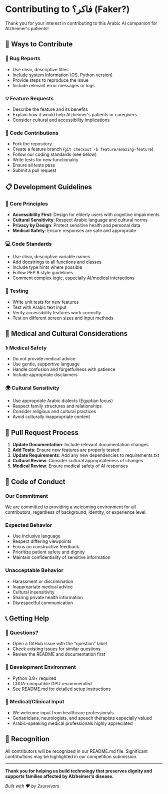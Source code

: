 # Contributing to فاكر؟ (Faker?)

Thank you for your interest in contributing to this Arabic AI companion for Alzheimer's patients!

## 🌟 Ways to Contribute

### 🐛 Bug Reports

- Use clear, descriptive titles
- Include system information (OS, Python version)
- Provide steps to reproduce the issue
- Include relevant error messages or logs

### 💡 Feature Requests

- Describe the feature and its benefits
- Explain how it would help Alzheimer's patients or caregivers
- Consider cultural and accessibility implications

### 🔧 Code Contributions

- Fork the repository
- Create a feature branch (`git checkout -b feature/amazing-feature`)
- Follow our coding standards (see below)
- Write tests for new functionality
- Ensure all tests pass
- Submit a pull request

## 📋 Development Guidelines

### 🎯 Core Principles

- **Accessibility First**: Design for elderly users with cognitive impairments
- **Cultural Sensitivity**: Respect Arabic language and cultural norms
- **Privacy by Design**: Protect sensitive health and personal data
- **Medical Safety**: Ensure responses are safe and appropriate

### 💻 Code Standards

- Use clear, descriptive variable names
- Add docstrings to all functions and classes
- Include type hints where possible
- Follow PEP 8 style guidelines
- Comment complex logic, especially AI/medical interactions

### 🧪 Testing

- Write unit tests for new features
- Test with Arabic text input
- Verify accessibility features work correctly
- Test on different screen sizes and input methods

## 🏥 Medical and Cultural Considerations

### ⚕️ Medical Safety

- Do not provide medical advice
- Use gentle, supportive language
- Handle confusion and forgetfulness with patience
- Include appropriate disclaimers

### 🌍 Cultural Sensitivity

- Use appropriate Arabic dialects (Egyptian focus)
- Respect family structures and relationships
- Consider religious and cultural practices
- Avoid culturally inappropriate content

## 📝 Pull Request Process

1. **Update Documentation**: Include relevant documentation changes
2. **Add Tests**: Ensure new features are properly tested
3. **Update Requirements**: Add any new dependencies to requirements.txt
4. **Cultural Review**: Consider cultural appropriateness of changes
5. **Medical Review**: Ensure medical safety of AI responses

## 🤝 Code of Conduct

### Our Commitment

We are committed to providing a welcoming environment for all contributors, regardless of background, identity, or experience level.

### Expected Behavior

- Use inclusive language
- Respect differing viewpoints
- Focus on constructive feedback
- Prioritize patient safety and dignity
- Maintain confidentiality of sensitive information

### Unacceptable Behavior

- Harassment or discrimination
- Inappropriate medical advice
- Cultural insensitivity
- Sharing private health information
- Disrespectful communication

## 📞 Getting Help

### 💬 Questions?

- Open a GitHub issue with the "question" label
- Check existing issues for similar questions
- Review the README and documentation first

### 🔧 Development Environment

- Python 3.8+ required
- CUDA-compatible GPU recommended
- See README.md for detailed setup instructions

### 🏥 Medical/Clinical Input

- We welcome input from healthcare professionals
- Geriatricians, neurologists, and speech therapists especially valued
- Arabic-speaking medical professionals highly appreciated

## 🙏 Recognition

All contributors will be recognized in our README.md file. Significant contributions may be highlighted in our competition submission.

---

**Thank you for helping us build technology that preserves dignity and supports families affected by Alzheimer's disease.**

_Built with ❤️ by 2survivors_
